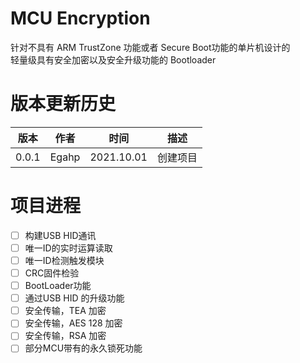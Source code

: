 # MCU Encryption

针对不具有 ARM TrustZone 功能或者 Secure Boot功能的单片机设计的<br>
轻量级具有安全加密以及安全升级功能的 Bootloader

# 版本更新历史

版本|作者|时间|描述
----|----|----|----
0.0.1|Egahp|2021.10.01|创建项目

# 项目进程

- [ ] 构建USB HID通讯
- [ ] 唯一ID的实时运算读取
- [ ] 唯一ID检测触发模块
- [ ] CRC固件检验
- [ ] BootLoader功能
- [ ] 通过USB HID 的升级功能
- [ ] 安全传输，TEA 加密
- [ ] 安全传输，AES 128 加密
- [ ] 安全传输，RSA 加密
- [ ] 部分MCU带有的永久锁死功能
